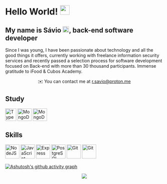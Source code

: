 <!DOCTYPE html>
<html>
<head>
    <title>Readm.md</title>
    <link rel="stylesheet" href="styles.css">
</head>
<body>

# Hello World! <img src="https://fonts.gstatic.com/s/e/notoemoji/latest/1f30d/512.webp" width="30" height="30" style="pointer-events: none;">

My name is Sávio <img src="https://em-content.zobj.net/source/apple/354/man-raising-hand-light-skin-tone_1f64b-1f3fb-200d-2642-fe0f.png" width="20" height="20" style="pointer-events: none;">, back-end software developer
---------------------------

 Since I was young, I have been passionate about technology and all the good things it offers, currently working with freelance information security services and recently passed a selection process for software development focused on Back-end with more than 30 thousand participants. 
Immense gratitude to iFood & Cubos Academy.

<div align="center">

✉️ You can contact me at [r.savio@proton.me](mailto:r.savio@proton.me)

</div>

## Study

  <a href="https://www.typescriptlang.org/" target="_blank" rel="noreferrer"><img src="https://raw.githubusercontent.com/danielcranney/readme-generator/main/public/icons/skills/typescript-colored.svg" width="35" height="40" alt="TypeScript" /></a>
  <a href="https://www.mongodb.com/" target="_blank" rel="noreferrer"><img src="https://raw.githubusercontent.com/danielcranney/readme-generator/main/public/icons/skills/mongodb-colored.svg" width="45" height="40" alt="MongoDB" /></a>
  <a href="https://www.mongodb.com/" target="_blank" rel="noreferrer"><img src="https://img.icons8.com/?size=256&id=VLKafOkk3sBX&format=png" width="45" height="40" alt="MongoDB" /></a>

## Skills

<a href="https://nodejs.org/en/" target="_blank" rel="noreferrer"><img src="https://img.icons8.com/?size=256&id=hsPbhkOH4FMe&format=png" width="45" height="45" alt="NodeJS" /></a>
<a href="https://developer.mozilla.org/en-US/docs/Web/JavaScript" target="_blank" rel="noreferrer"><img src="https://img.icons8.com/?size=256&id=108784&format=png" width="45" height="45" alt="JavaScript" /></a>
<a href="https://expressjs.com/" target="_blank" rel="noreferrer"><img src="https://img.icons8.com/?size=256&id=PZQVBAxaueDJ&format=png" width="45" height="45" alt="Express" /></a>
<a href="https://www.postgresql.org/" target="_blank" rel="noreferrer"><img src="https://img.icons8.com/?size=256&id=LwQEs9KnDgIo&format=png" width="45" height="45" alt="PostgreSQL" /></a>
<a href="https://git-scm.com/" target="_blank" rel="noreferrer"><img src="https://img.icons8.com/?size=256&id=20906&format=png" width="45" height="45" alt="Git" /></a>
<a href="https://git-scm.com/" target="_blank" rel="noreferrer"><img src="https://img.icons8.com/?size=256&id=24895&format=png" width="45" height="45" alt="Git" /></a>


[![Ashutosh's github activity graph](https://github-readme-activity-graph.vercel.app/graph?username=ssssvio&bg_color=0d1117&color=5271FF&line=5271FF&point=FFFFFF&area=true&hide_border=true)](https://github.com/ashutosh00710/github-readme-activity-graph)


<div align="center">

[![](https://visitcount.itsvg.in/api?id=ssssvio&icon=5&color=12)](https://visitcount.itsvg.in)

</div>
</body>
</html>